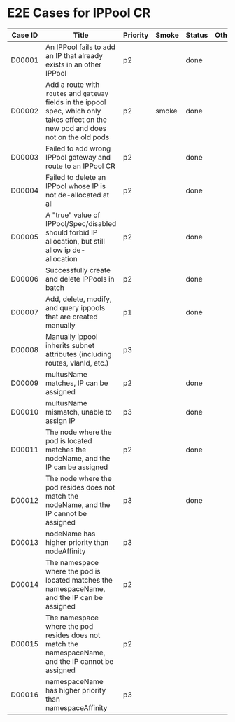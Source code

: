 # E2E Cases for IPPool CR

| Case ID | Title                                                        | Priority | Smoke | Status | Other |
| ------- | ------------------------------------------------------------ | -------- | ----- | ------ | ----- |
| D00001  | An IPPool fails to add an IP that already exists in an other IPPool | p2       |       | done   |       |
| D00002  | Add a route with `routes` and `gateway` fields in the ippool spec, which only takes effect on the new pod and does not on the old pods | p2       |  smoke  | done   |       |
| D00003  | Failed to add wrong IPPool gateway and route to an IPPool CR | p2       |       | done   |       |
| D00004  | Failed to delete an IPPool whose IP is not de-allocated at all | p2     |       | done   |       |
| D00005  | A "true" value of IPPool/Spec/disabled should forbid IP allocation, but still allow ip de-allocation | p2       |       | done   |       |
| D00006  | Successfully create and delete IPPools in batch                  | p2      |       | done   |       |
| D00007  | Add, delete, modify, and query ippools that are created manually | p1      |       | done   |       |
| D00008  | Manually ippool inherits subnet attributes (including routes, vlanId, etc.) | p3      |       |     |       |
| D00009  | multusName matches, IP can be assigned                | p2      |       |   done  |       |
| D00010  | multusName mismatch, unable to assign IP              | p3      |       |   done  |       |
| D00011  | The node where the pod is located matches the nodeName, and the IP can be assigned         | p2    |   |  done   |       |
| D00012  | The node where the pod resides does not match the nodeName, and the IP cannot be assigned  | p3    |   |  done   |       |
| D00013  | nodeName has higher priority than nodeAffinity        | p3      |       |     |       |
| D00014  | The namespace where the pod is located matches the namespaceName, and the IP can be assigned     | p2      |       |     |       |
| D00015  | The namespace where the pod resides does not match the namespaceName, and the IP cannot be assigned      | p2      |       |     |       |
| D00016  | namespaceName has higher priority than namespaceAffinity                                | p3      |       |     |       |

